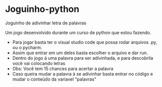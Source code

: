 # Joguinho-python
Joguinho de adivinhar letra de palavras

Um jogo desenvolvido durante um curso de python que estou fazendo.

- Para jogar basta ter o visual studio code que possa rodar arquivos .py, ou o pycharm.
- Assim que entrar em um deles basta escolher o arquivo e dar run.
- Dentro do jogo á uma palavra para ser adivinhada, e para descobrila você vai colocando letras
- Obs: Você tem 15 chances para acertar a palavra
- Caso queira mudar a palavra à se adivinhar basta entrar no código e mudar o conteúdo da variavel "palavras"
